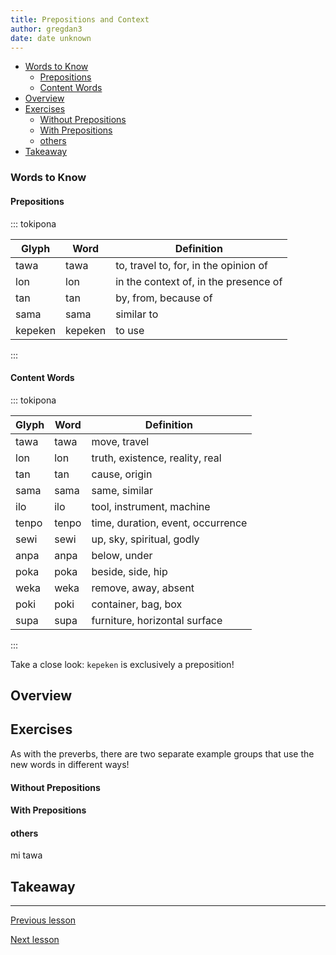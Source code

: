 ```yaml
---
title: Prepositions and Context
author: gregdan3
date: date unknown
---
```



<!-- toc -->

  - [Words to Know](#words-to-know)
    - [Prepositions](#prepositions)
    - [Content Words](#content-words)
- [Overview](#overview)
- [Exercises](#exercises)
    - [Without Prepositions](#without-prepositions)
    - [With Prepositions](#with-prepositions)
    - [others](#others)
- [Takeaway](#takeaway)

<!-- tocstop -->

### Words to Know

#### Prepositions

::: tokipona

| Glyph   | Word    | Definition                            |
| ------- | ------- | ------------------------------------- |
| tawa    | tawa    | to, travel to, for, in the opinion of |
| lon     | lon     | in the context of, in the presence of |
| tan     | tan     | by, from, because of                  |
| sama    | sama    | similar to                            |
| kepeken | kepeken | to use                                |

:::

#### Content Words

::: tokipona

| Glyph | Word  | Definition                        |
| ----- | ----- | --------------------------------- |
| tawa  | tawa  | move, travel                      |
| lon   | lon   | truth, existence, reality, real   |
| tan   | tan   | cause, origin                     |
| sama  | sama  | same, similar                     |
| ilo   | ilo   | tool, instrument, machine         |
| tenpo | tenpo | time, duration, event, occurrence |
| sewi  | sewi  | up, sky, spiritual, godly         |
| anpa  | anpa  | below, under                      |
| poka  | poka  | beside, side, hip                 |
| weka  | weka  | remove, away, absent              |
| poki  | poki  | container, bag, box               |
| supa  | supa  | furniture, horizontal surface     |

:::

Take a close look: `kepeken` is exclusively a preposition!

## Overview

## Exercises

As with the preverbs, there are two separate example groups that use the new words in different ways!

#### Without Prepositions

#### With Prepositions

#### others

mi tawa

## Takeaway

---

[Previous lesson](./o.html)

[Next lesson](./la.html)

